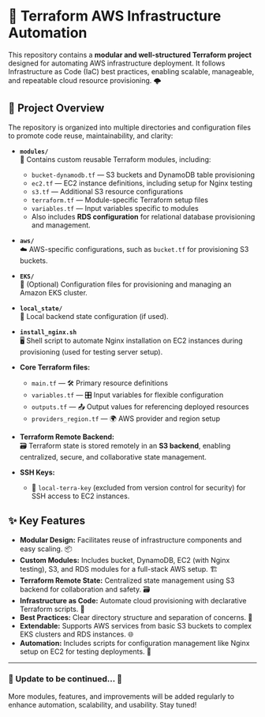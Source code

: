 # 🚀 Terraform AWS Infrastructure Automation

This repository contains a **modular and well-structured Terraform project** designed for automating AWS infrastructure deployment. It follows Infrastructure as Code (IaC) best practices, enabling scalable, manageable, and repeatable cloud resource provisioning. 🌩️

## 📂 Project Overview

The repository is organized into multiple directories and configuration files to promote code reuse, maintainability, and clarity:

- **`modules/`**  
  🔧 Contains custom reusable Terraform modules, including:  
  - `bucket-dynamodb.tf` — S3 buckets and DynamoDB table provisioning  
  - `ec2.tf` — EC2 instance definitions, including setup for Nginx testing  
  - `s3.tf` — Additional S3 resource configurations  
  - `terraform.tf` — Module-specific Terraform setup files  
  - `variables.tf` — Input variables specific to modules  
  - Also includes **RDS configuration** for relational database provisioning and management.

- **`aws/`**  
  ☁️ AWS-specific configurations, such as `bucket.tf` for provisioning S3 buckets.

- **`EKS/`**  
  🐝 (Optional) Configuration files for provisioning and managing an Amazon EKS cluster.

- **`local_state/`**  
  📁 Local backend state configuration (if used).

- **`install_nginx.sh`**  
  🖥️ Shell script to automate Nginx installation on EC2 instances during provisioning (used for testing server setup).

- **Core Terraform files:**  
  - `main.tf` — 🛠️ Primary resource definitions  
  - `variables.tf` — 🎛️ Input variables for flexible configuration  
  - `outputs.tf` — 📤 Output values for referencing deployed resources  
  - `providers_region.tf` — 🌍 AWS provider and region setup  

- **Terraform Remote Backend:**  
  🗃️ Terraform state is stored remotely in an **S3 backend**, enabling centralized, secure, and collaborative state management.

- **SSH Keys:**  
  - 🔐 `local-terra-key` (excluded from version control for security) for SSH access to EC2 instances.

## ✨ Key Features

- **Modular Design:** Facilitates reuse of infrastructure components and easy scaling. 📦  
- **Custom Modules:** Includes bucket, DynamoDB, EC2 (with Nginx testing), S3, and RDS modules for a full-stack AWS setup. 🏗️  
- **Terraform Remote State:** Centralized state management using S3 backend for collaboration and safety. 🗃️  
- **Infrastructure as Code:** Automate cloud provisioning with declarative Terraform scripts. 📜  
- **Best Practices:** Clear directory structure and separation of concerns. 🧹  
- **Extendable:** Supports AWS services from basic S3 buckets to complex EKS clusters and RDS instances. 🌐  
- **Automation:** Includes scripts for configuration management like Nginx setup on EC2 for testing deployments. 🤖  

---

### 🔄 Update to be continued... 🚧

More modules, features, and improvements will be added regularly to enhance automation, scalability, and usability. Stay tuned!

